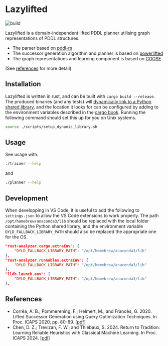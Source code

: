 # Lazylifted

![build](https://github.com/Thyroidr/lazylifted/actions/workflows/build.yml/badge.svg)

Lazylifted is a domain-independent lifted PDDL planner utilising graph representations of PDDL structures.

- The parser based on [pddl-rs](https://github.com/sunsided/pddl-rs)
- The successor generation algorithm and planner is based on [powerlifted](https://github.com/abcorrea/powerlifted)
- The graph representations and learning component is based on [GOOSE](https://github.com/DillonZChen/goose)

(See [references](#references) for more detail)

## Installation

Lazylifted is written in rust, and can be built with `cargo build --release`.
The produced binaries (and any tests) will [dynamically link to a Python shared
library](https://pyo3.rs/v0.15.0/building_and_distribution.html#dynamically-embedding-the-python-interpreter),
and the location it looks for can be configured by adding to the environment
variables described in the [cargo
book](https://doc.rust-lang.org/cargo/reference/environment-variables.html#dynamic-library-paths).
Running the following command should set this up for you on Unix systems.

```bash
source ./scripts/setup_dynamic_library.sh
```

## Usage

See usage with:

```bash
./trainer --help
```

and

```bash
./planner --help
```

## Development

When developping in VS Code, it is useful to add the following to
`settings.json` to allow the VS Code extensions to work properly. The path
`/opt/homebrew/anaconda3/lib` should be replaced with the local folder
containing the Python shared library, and the environment variable
`DYLD_FALLBACK_LIBRARY_PATH` should also be replaced the appropriate one for the
OS.

```json
"rust-analyzer.cargo.extraEnv": {
    "DYLD_FALLBACK_LIBRARY_PATH": "/opt/homebrew/anaconda3/lib"
},
"rust-analyzer.runnables.extraEnv": {
    "DYLD_FALLBACK_LIBRARY_PATH": "/opt/homebrew/anaconda3/lib"
},
"lldb.launch.env": {
    "DYLD_FALLBACK_LIBRARY_PATH": "/opt/homebrew/anaconda3/lib"
},
```

## References

- Corrêa, A. B.; Pommerening, F.; Helmert, M.; and Francès, G. 2020. Lifted Successor Generation using Query Optimization Techniques. In Proc. ICAPS 2020, pp. 80-89. [[pdf]](https://ai.dmi.unibas.ch/papers/correa-et-al-icaps2020.pdf)
- Chen, D. Z.; Trevizan, F. W.; and Thiébaux, S. 2024. Return to Tradition: Learning Reliable Heuristics with Classical Machine Learning. In Proc. ICAPS 2024. [[pdl]](https://openreview.net/pdf?id=zVO8ZRIg7Q)

